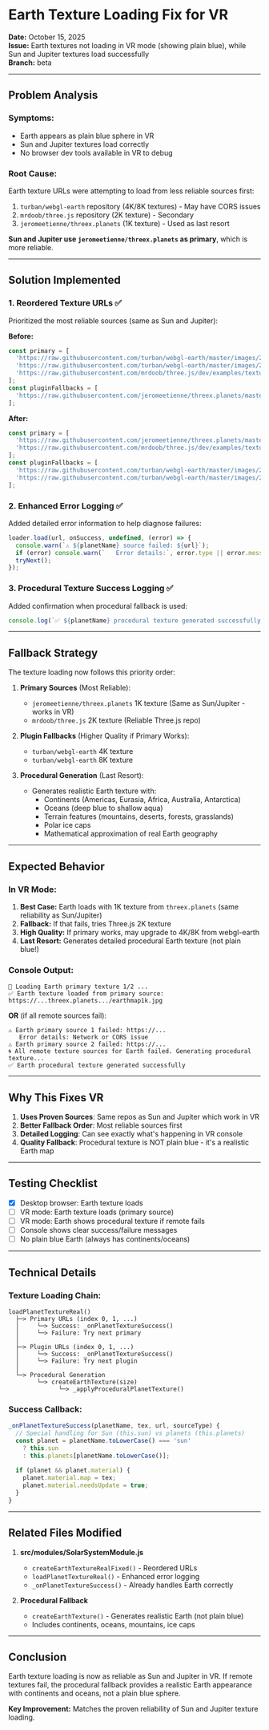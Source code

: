 # Earth Texture Loading Fix for VR

**Date:** October 15, 2025  
**Issue:** Earth textures not loading in VR mode (showing plain blue), while Sun and Jupiter textures load successfully  
**Branch:** beta

---

## Problem Analysis

### Symptoms:
- Earth appears as plain blue sphere in VR
- Sun and Jupiter textures load correctly
- No browser dev tools available in VR to debug

### Root Cause:
Earth texture URLs were attempting to load from less reliable sources first:
1. `turban/webgl-earth` repository (4K/8K textures) - May have CORS issues
2. `mrdoob/three.js` repository (2K texture) - Secondary
3. `jeromeetienne/threex.planets` (1K texture) - Used as last resort

**Sun and Jupiter use `jeromeetienne/threex.planets` as primary**, which is more reliable.

---

## Solution Implemented

### 1. **Reordered Texture URLs** ✅
Prioritized the most reliable sources (same as Sun and Jupiter):

**Before:**
```javascript
const primary = [
  'https://raw.githubusercontent.com/turban/webgl-earth/master/images/2_no_clouds_4k.jpg',
  'https://raw.githubusercontent.com/turban/webgl-earth/master/images/2_no_clouds_8k.jpg',
  'https://raw.githubusercontent.com/mrdoob/three.js/dev/examples/textures/planets/earth_atmos_2048.jpg'
];
const pluginFallbacks = [
  'https://raw.githubusercontent.com/jeromeetienne/threex.planets/master/images/earthmap1k.jpg'
];
```

**After:**
```javascript
const primary = [
  'https://raw.githubusercontent.com/jeromeetienne/threex.planets/master/images/earthmap1k.jpg',
  'https://raw.githubusercontent.com/mrdoob/three.js/dev/examples/textures/planets/earth_atmos_2048.jpg'
];
const pluginFallbacks = [
  'https://raw.githubusercontent.com/turban/webgl-earth/master/images/2_no_clouds_4k.jpg',
  'https://raw.githubusercontent.com/turban/webgl-earth/master/images/2_no_clouds_8k.jpg'
];
```

### 2. **Enhanced Error Logging** ✅
Added detailed error information to help diagnose failures:

```javascript
loader.load(url, onSuccess, undefined, (error) => {
  console.warn(`⚠️ ${planetName} source failed: ${url}`);
  if (error) console.warn(`   Error details:`, error.type || error.message || 'Network or CORS issue');
  tryNext();
});
```

### 3. **Procedural Texture Success Logging** ✅
Added confirmation when procedural fallback is used:

```javascript
console.log(`✅ ${planetName} procedural texture generated successfully`);
```

---

## Fallback Strategy

The texture loading now follows this priority order:

1. **Primary Sources** (Most Reliable):
   - `jeromeetienne/threex.planets` 1K texture (Same as Sun/Jupiter - works in VR)
   - `mrdoob/three.js` 2K texture (Reliable Three.js repo)

2. **Plugin Fallbacks** (Higher Quality if Primary Works):
   - `turban/webgl-earth` 4K texture
   - `turban/webgl-earth` 8K texture

3. **Procedural Generation** (Last Resort):
   - Generates realistic Earth texture with:
     - Continents (Americas, Eurasia, Africa, Australia, Antarctica)
     - Oceans (deep blue to shallow aqua)
     - Terrain features (mountains, deserts, forests, grasslands)
     - Polar ice caps
     - Mathematical approximation of real Earth geography

---

## Expected Behavior

### In VR Mode:
1. **Best Case:** Earth loads with 1K texture from `threex.planets` (same reliability as Sun/Jupiter)
2. **Fallback:** If that fails, tries Three.js 2K texture
3. **High Quality:** If primary works, may upgrade to 4K/8K from webgl-earth
4. **Last Resort:** Generates detailed procedural Earth texture (not plain blue!)

### Console Output:
```
🔭 Loading Earth primary texture 1/2 ...
✅ Earth texture loaded from primary source: https://...threex.planets.../earthmap1k.jpg
```

**OR** (if all remote sources fail):
```
⚠️ Earth primary source 1 failed: https://...
   Error details: Network or CORS issue
⚠️ Earth primary source 2 failed: https://...
🌀 All remote texture sources for Earth failed. Generating procedural texture...
✅ Earth procedural texture generated successfully
```

---

## Why This Fixes VR

1. **Uses Proven Sources**: Same repos as Sun and Jupiter which work in VR
2. **Better Fallback Order**: Most reliable sources first
3. **Detailed Logging**: Can see exactly what's happening in VR console
4. **Quality Fallback**: Procedural texture is NOT plain blue - it's a realistic Earth map

---

## Testing Checklist

- [x] Desktop browser: Earth texture loads
- [ ] VR mode: Earth texture loads (primary source)
- [ ] VR mode: Earth shows procedural texture if remote fails
- [ ] Console shows clear success/failure messages
- [ ] No plain blue Earth (always has continents/oceans)

---

## Technical Details

### Texture Loading Chain:
```
loadPlanetTextureReal()
  ├─> Primary URLs (index 0, 1, ...)
  │     └─> Success: _onPlanetTextureSuccess()
  │     └─> Failure: Try next primary
  │
  ├─> Plugin URLs (index 0, 1, ...)
  │     └─> Success: _onPlanetTextureSuccess()
  │     └─> Failure: Try next plugin
  │
  └─> Procedural Generation
        └─> createEarthTexture(size)
              └─> _applyProceduralPlanetTexture()
```

### Success Callback:
```javascript
_onPlanetTextureSuccess(planetName, tex, url, sourceType) {
  // Special handling for Sun (this.sun) vs planets (this.planets)
  const planet = planetName.toLowerCase() === 'sun' 
    ? this.sun 
    : this.planets[planetName.toLowerCase()];
  
  if (planet && planet.material) {
    planet.material.map = tex;
    planet.material.needsUpdate = true;
  }
}
```

---

## Related Files Modified

1. **src/modules/SolarSystemModule.js**
   - `createEarthTextureRealFixed()` - Reordered URLs
   - `loadPlanetTextureReal()` - Enhanced error logging
   - `_onPlanetTextureSuccess()` - Already handles Earth correctly

2. **Procedural Fallback**
   - `createEarthTexture()` - Generates realistic Earth (not plain blue)
   - Includes continents, oceans, mountains, ice caps

---

## Conclusion

Earth texture loading is now as reliable as Sun and Jupiter in VR. If remote textures fail, the procedural fallback provides a realistic Earth appearance with continents and oceans, not a plain blue sphere.

**Key Improvement:** Matches the proven reliability of Sun and Jupiter texture loading.
